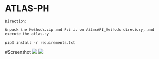 # ATLAS-PH
```
Direction:

Unpack the Methods.zip and Put it on AtlasAPI_Methods directory, and execute the atlas.py

pip3 install -r requirements.txt
```

#Screenshot
<img src="https://i.ibb.co/DDmNZPK/image.png">
<img src="https://i.ibb.co/dpnY5Ls/image.png">
